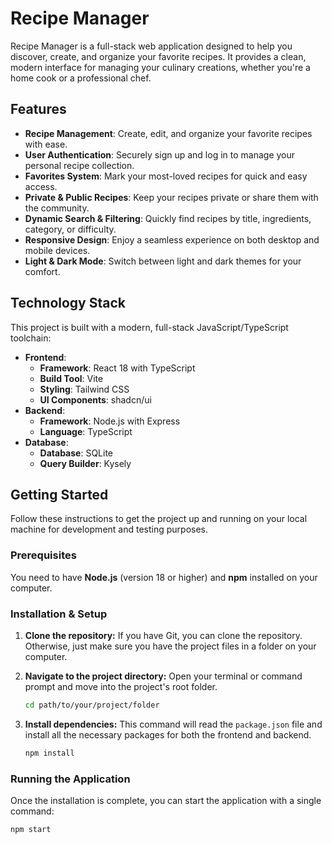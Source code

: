 # Recipe Manager

Recipe Manager is a full-stack web application designed to help you discover, create, and organize your favorite recipes. It provides a clean, modern interface for managing your culinary creations, whether you're a home cook or a professional chef.

## Features

* **Recipe Management**: Create, edit, and organize your favorite recipes with ease.
* **User Authentication**: Securely sign up and log in to manage your personal recipe collection.
* **Favorites System**: Mark your most-loved recipes for quick and easy access.
* **Private & Public Recipes**: Keep your recipes private or share them with the community.
* **Dynamic Search & Filtering**: Quickly find recipes by title, ingredients, category, or difficulty.
* **Responsive Design**: Enjoy a seamless experience on both desktop and mobile devices.
* **Light & Dark Mode**: Switch between light and dark themes for your comfort.

## Technology Stack

This project is built with a modern, full-stack JavaScript/TypeScript toolchain:

* **Frontend**:
    * **Framework**: React 18 with TypeScript
    * **Build Tool**: Vite
    * **Styling**: Tailwind CSS
    * **UI Components**: shadcn/ui
* **Backend**:
    * **Framework**: Node.js with Express
    * **Language**: TypeScript
* **Database**:
    * **Database**: SQLite
    * **Query Builder**: Kysely

## Getting Started

Follow these instructions to get the project up and running on your local machine for development and testing purposes.

### Prerequisites

You need to have **Node.js** (version 18 or higher) and **npm** installed on your computer.

### Installation & Setup

1.  **Clone the repository:**
    If you have Git, you can clone the repository. Otherwise, just make sure you have the project files in a folder on your computer.

2.  **Navigate to the project directory:**
    Open your terminal or command prompt and move into the project's root folder.
    ```bash
    cd path/to/your/project/folder
    ```

3.  **Install dependencies:**
    This command will read the `package.json` file and install all the necessary packages for both the frontend and backend.
    ```bash
    npm install
    ```

### Running the Application

Once the installation is complete, you can start the application with a single command:

```bash
npm start